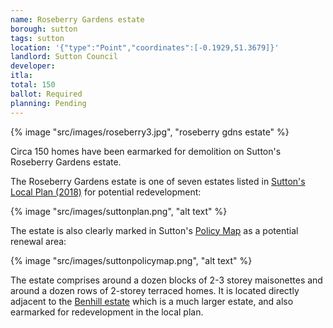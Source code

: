 ```yaml
---
name: Roseberry Gardens estate 
borough: sutton
tags: sutton
location: '{"type":"Point","coordinates":[-0.1929,51.3679]}'
landlord: Sutton Council
developer:
itla:
total: 150
ballot: Required
planning: Pending
---
```

{% image "src/images/roseberry3.jpg", "roseberry gdns estate" %}

Circa 150 homes have been earmarked for demolition on Sutton's Roseberry Gardens estate.

The Roseberry Gardens estate is one of seven estates listed in [Sutton's Local Plan (2018)](https://drive.google.com/file/d/1MdX6GlaHDoBdG6CTsvjFaIuPtIa9id5O/view) for potential redevelopment:

{% image "src/images/suttonplan.png", "alt text" %}

The estate is also clearly marked in Sutton's [Policy Map](http://sutton.addresscafe.com/app/exploreit/) as a potential renewal area:

{% image "src/images/suttonpolicymap.png", "alt text" %}

The estate comprises around a dozen blocks of 2-3 storey maisonettes and around a dozen rows of 2-storey terraced homes. It is located directly adjacent to the [Benhill estate](/estates/sutton/benhillestate/) which is a much larger estate, and also earmarked for redevelopment in the local plan. 

